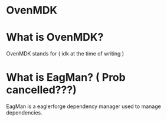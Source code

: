 # OvenMDK

# What is OvenMDK?
OvenMDK stands for ( idk at the time of writing )

# What is EagMan? ( Prob cancelled???)
EagMan is a eaglerforge dependency manager used to manage dependencies.
